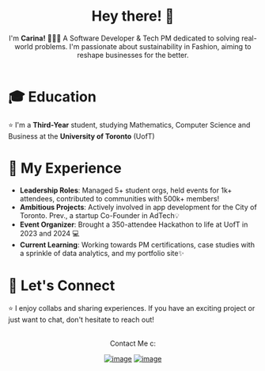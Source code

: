 <h1 align="center"> Hey there! 👋 </h1> 

<div align="center">
  I'm <b>Carina!</b> 👩🏻‍💻 
A Software Developer & Tech PM dedicated to solving real-world problems. I'm passionate about sustainability in Fashion, aiming to reshape businesses for the better.
  <br/>
  <br/>
</div>

# 🎓 Education
⭐ I'm a <b>Third-Year</b> student, studying Mathematics, Computer Science and Business at the <b>University of Toronto</b> (UofT)

# 🚀 My Experience
- **Leadership Roles**: Managed 5+ student orgs, held events for 1k+ attendees, contributed to communities with 500k+ members!
- **Ambitious Projects**: Actively involved in app development for the City of Toronto. Prev., a startup Co-Founder in AdTech💡
- **Event Organizer**: Brought a 350-attendee Hackathon to life at UofT in 2023 and 2024 💻
- **Current Learning**: Working towards PM certifications, case studies with a sprinkle of data analytics, and my portfolio site✨

# 🤝 Let's Connect
⭐ I enjoy collabs and sharing experiences. If you have an exciting project or just want to chat, don't hesitate to reach out!
 
<br/>
<div align="center">
  Contact Me c:
  <br/>
</div>

<div align="center">

[![image](https://img.shields.io/badge/LinkedIn-0077B5?style=for-the-badge&logo=linkedin&logoColor=white)](https://www.linkedin.com/in/crastars/)
[![image](https://img.shields.io/badge/EMail-0078D4?style=for-the-badge&logo=microsoft-outlook&logoColor=white)](mailto:carina.rastarhuyeva@utoronto.ca)

</div>
